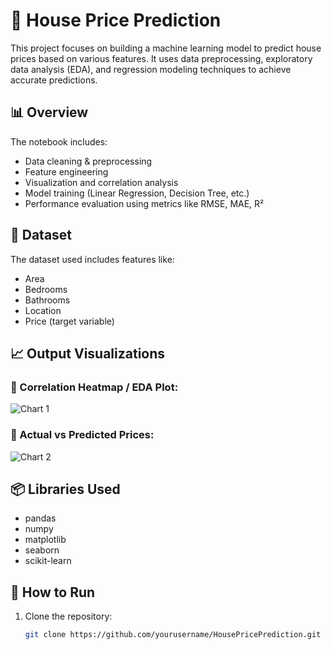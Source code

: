 # 🏡 House Price Prediction

This project focuses on building a machine learning model to predict house prices based on various features. It uses data preprocessing, exploratory data analysis (EDA), and regression modeling techniques to achieve accurate predictions.

## 📊 Overview

The notebook includes:
- Data cleaning & preprocessing  
- Feature engineering  
- Visualization and correlation analysis  
- Model training (Linear Regression, Decision Tree, etc.)  
- Performance evaluation using metrics like RMSE, MAE, R²  

## 📁 Dataset

The dataset used includes features like:
- Area
- Bedrooms
- Bathrooms
- Location
- Price (target variable)

## 📈 Output Visualizations

### 🔹 Correlation Heatmap / EDA Plot:
![Chart 1](![image](https://github.com/user-attachments/assets/4fb454e1-e052-4ea8-8f72-5b32ee75f63d)
)

### 🔹 Actual vs Predicted Prices:
![Chart 2](![image](https://github.com/user-attachments/assets/a62a032b-e0bb-4555-9294-4b160100d32a)
)

## 📦 Libraries Used

- pandas
- numpy
- matplotlib
- seaborn
- scikit-learn

## 🚀 How to Run

1. Clone the repository:
   ```bash
   git clone https://github.com/yourusername/HousePricePrediction.git
